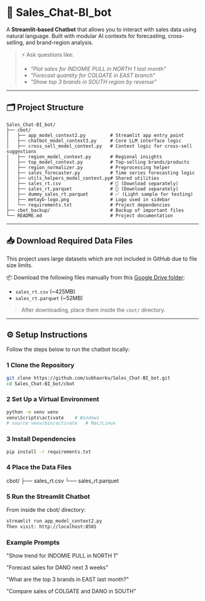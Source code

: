 # 🧠 Sales_Chat-BI_bot

A **Streamlit-based Chatbot** that allows you to interact with sales data using natural language. Built with modular AI contexts for forecasting, cross-selling, and brand-region analysis.

> ⚡ Ask questions like:
> - *"Plot sales for INDOMIE PULL in NORTH 1 last month"*
> - *"Forecast quantity for COLGATE in EAST branch"*
> - *"Show top 3 brands in SOUTH region by revenue"*

---

## 🗂️ Project Structure
```
Sales_Chat-BI_bot/
├── cbot/
│   ├── app_model_context2.py         # Streamlit app entry point
│   ├── chatbot_model_context3.py     # Core LLM interface logic
│   ├── cross_sell_model_context.py   # Context logic for cross-sell suggestions
│   ├── region_model_context.py       # Regional insights
│   ├── top_model_context.py          # Top-selling brands/products
│   ├── region_normalizer.py          # Preprocessing helper
│   ├── sales_forecaster.py           # Time series forecasting logic
│   ├── utils_helpers_model_context.py# Shared utilities
│   ├── sales_rt.csv                  # 🔽 (Download separately)
│   ├── sales_rt.parquet              # 🔽 (Download separately)
│   ├── dummy_sales_rt.parquet        # ✅ (Light sample for testing)
│   ├── metayb-logo.png               # Logo used in sidebar
│   └── requirements.txt              # Project dependencies
├── cbot_backup/                      # Backup of important files
└── README.md                         # Project documentation

```


---

## 📥 Download Required Data Files

This project uses large datasets which are not included in GitHub due to file size limits.

📦 Download the following files manually from this [Google Drive folder](https://drive.google.com/drive/folders/16M1jhAAlE9HgTqVnlYfDA69djVOIwVE7?usp=sharing):

- `sales_rt.csv` (~425MB)
- `sales_rt.parquet` (~52MB)

> After downloading, place them inside the `cbot/` directory.

---

## ⚙️ Setup Instructions

Follow the steps below to run the chatbot locally:

### 1 Clone the Repository

```bash
git clone https://github.com/subhaorku/Sales_Chat-BI_bot.git
cd Sales_Chat-BI_bot/cbot
```
### 2 Set Up a Virtual Environment

```bash
python -m venv venv
venv\Scripts\activate    # Windows
# source venv/bin/activate   # Mac/Linux

```
### 3 Install Dependencies
```bash
pip install -r requirements.txt
```
### 4 Place the Data Files

cbot/
├── sales_rt.csv
└── sales_rt.parquet


### 5 Run the Streamlit Chatbot
From inside the cbot/ directory:
```bash
streamlit run app_model_context2.py
Then visit: http://localhost:8501

```
### Example Prompts
"Show trend for INDOMIE PULL in NORTH 1"

"Forecast sales for DANO next 3 weeks"

"What are the top 3 brands in EAST last month?"

"Compare sales of COLGATE and DANO in SOUTH"

